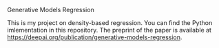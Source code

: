 Generative Models Regression

This is my project on density-based regression. You can find the Python imlementation in this repository. The preprint of the paper is available at https://deepai.org/publication/generative-models-regression.
